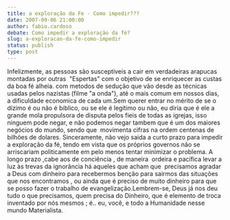 ```yaml
---
title: a exploração da Fe - Como impedir??? 
date: 2007-09-06 21:00:00
author: fabio.cardoso
debate: Como impedir a exploração da fé?
slug: a-exploracao-da-fe-como-impedir
status: publish 
type: post
---
```


Infelizmente, as pessoas são susceptiveis a cair em verdadeiras arapucas montadas por outras  "Espertas" com o objetivo de se enriquecer as custas da boa fé alheia. com metodos de sedução que vão desde as técnicas usadas pelos nazistas (filme "a onda"), até o mais comum em nossos dias, a dificuldade economica de cada um.Sem querer entrar no mérito de se o dízimo é ou não é biblico, ou se ele é legítimo ou não, eu diria que é ele a grande mola propulsora de disputa pelos fieis de todas as igrejas, isso ninguem pode negar, e não podemos negar tambem que é um dos maiores negócios do mundo, sendo que  movimenta cifras na ordem centenas de bilhões de dolares. Sinceramente, não vejo saida a curto prazo para impedir a exploração da fé, tendo em vista que os próprios governos não se  arriscariam politicamente em pelo menos tentar minimizar o problema. A longo prazo ,cabe aos de conciência , de maneira  ordeira e pacífica levar a luz às trevas da ignorância há aqueles que acham que  precisamos agradar a Deus com dinheiro para recebermos benção para sairmos das situações que nos encontramos , ou ainda que é preciso de muito dinheiro para que se posso fazer o trabalho de evangelização.Lembrem-se, Deus já nos deu tudo o que precisamos, quem precisa do Dinheiro, que é elemento de troca  inventado por nós mesmos ; é.. eu, você, e todo a Humanidade nesse mundo Materialista.
